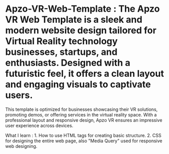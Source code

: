 # Apzo-VR-Web-Template : The Apzo VR Web Template is a sleek and modern website design tailored for Virtual Reality technology businesses, startups, and enthusiasts. Designed with a futuristic feel, it offers a clean layout and engaging visuals to captivate users.

This template is optimized for businesses showcasing their VR solutions, promoting demos, or offering services in the virtual reality space. With a professional layout and responsive design, Apzo VR ensures an impressive user experience across devices.

What I learn : 1. How to use HTML tags for creating basic structure. 2. CSS for designing the entire web page, also "Media Query" used for responsive web designing.
